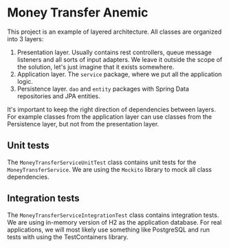 # Money Transfer Anemic

This project is an example of layered architecture. All classes are organized into 3 layers:
1. Presentation layer. Usually contains rest controllers, queue message listeners and all sorts of input adapters. We leave it outside the scope of the solution, let's just imagine that it exists somewhere.
2. Application layer. The `service` package, where we put all the application logic.
3. Persistence layer. `dao` and `entity` packages with Spring Data repositories and JPA entities.

It's important to keep the right direction of dependencies between layers. For example classes from 
the application layer can use classes from the Persistence layer, but not from the presentation layer.

## Unit tests
The `MoneyTransferServiceUnitTest` class contains unit tests for the `MoneyTransferService`. 
We are using the `Mockito` library to mock all class dependencies. 

## Integration tests
The `MoneyTransferServiceIntegrationTest` class contains integration tests. 
We are using in-memory version of H2 as the application database. For real applications, we will most likely use something like PostgreSQL and run tests with using the TestContainers library.
